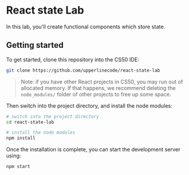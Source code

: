 # React state Lab

In this lab, you'll create functional components which store state.

## Getting started

To get started, clone this repository into the CS50 IDE:

```bash
git clone https://github.com/upperlinecode/react-state-lab
```

> Note: if you have other React projects in CS50, you may run out of allocated memory. If that happens, we recommend deleting the `node_modules/` folder of other projects to free up some space.

Then switch into the project directory, and install the node modules:

```bash
# switch into the project directory
cd react-state-lab

# install the node modules
npm install
```

Once the installation is complete, you can start the development server using:

```bash
npm start
```
